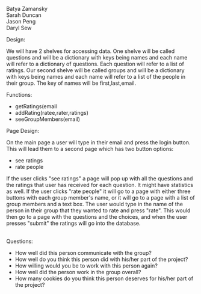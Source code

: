 Batya Zamansky<br>
Sarah Duncan<br>
Jason Peng<br>
Daryl Sew<br>


Design:

We will have 2 shelves for accessing data.  One shelve will be called questions and will be a dictionary with keys being names and each name will refer to a dictionary of questions. Each question will refer to a list of ratings.  Our second shelve will be called groups and will be a dictionary with keys being names and each name will refer to a list of the people in their group.  The key of names will be first,last,email.

Functions:

<ul> 
     <li>getRatings(email</li>
     <li>addRating(ratee,rater,ratings)</li>
     <li>seeGroupMembers(email)</li>
</ul>

Page Design: <br>

On the main page a user will type in their email and press the login button.  This will lead them to a second page which has two button options:
<ul>
	<li>see ratings</li>
	<li>rate people</li>
</ul>

If the user clicks "see ratings" a page will pop up with all the questions and the ratings that user has received for each question.  It might have statistics as well.  If the user clicks "rate people" it will go to a page with either three buttons with each group member's name, or it will go to a page with a list of group members and a text box.  The user would type in the name of the person in their group that they wanted to rate and press "rate".  This would then go to a page with the questions and the choices, and when the user presses "submit" the ratings will go into the database.
<br><br>

Questions:
<ul>
	<li>How well did this person communicate with the group?</li>
	<li>How well do you think this person did with his/her part of the project?</li>
	<li>How willing would you be to work with this person again?</li>
	<li>How well did the person work in the group overall?</li>
	<li>How many cookies do you think this person deserves for his/her part of the project?</li>
</ul>

